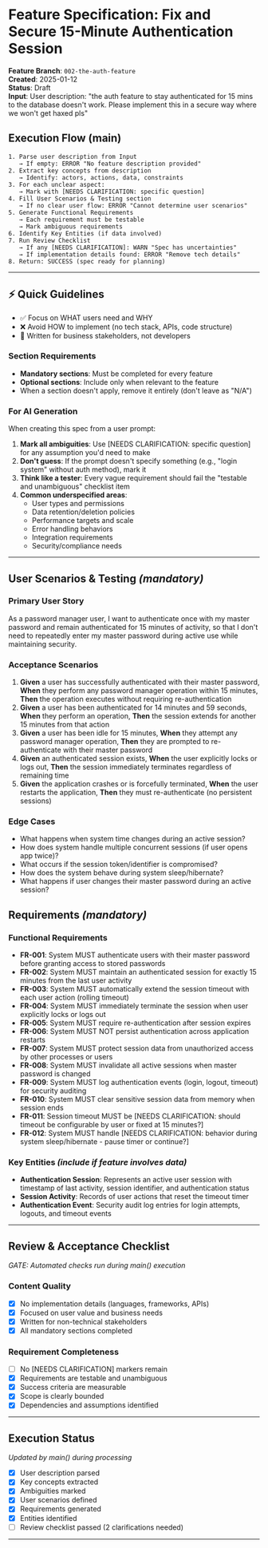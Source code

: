 # Feature Specification: Fix and Secure 15-Minute Authentication Session

**Feature Branch**: `002-the-auth-feature`  
**Created**: 2025-01-12  
**Status**: Draft  
**Input**: User description: "the auth feature to stay authenticated for 15 mins to the database doesn't work. Please implement this in a secure way where we won't get haxed pls"

## Execution Flow (main)
```
1. Parse user description from Input
   → If empty: ERROR "No feature description provided"
2. Extract key concepts from description
   → Identify: actors, actions, data, constraints
3. For each unclear aspect:
   → Mark with [NEEDS CLARIFICATION: specific question]
4. Fill User Scenarios & Testing section
   → If no clear user flow: ERROR "Cannot determine user scenarios"
5. Generate Functional Requirements
   → Each requirement must be testable
   → Mark ambiguous requirements
6. Identify Key Entities (if data involved)
7. Run Review Checklist
   → If any [NEEDS CLARIFICATION]: WARN "Spec has uncertainties"
   → If implementation details found: ERROR "Remove tech details"
8. Return: SUCCESS (spec ready for planning)
```

---

## ⚡ Quick Guidelines
- ✅ Focus on WHAT users need and WHY
- ❌ Avoid HOW to implement (no tech stack, APIs, code structure)
- 👥 Written for business stakeholders, not developers

### Section Requirements
- **Mandatory sections**: Must be completed for every feature
- **Optional sections**: Include only when relevant to the feature
- When a section doesn't apply, remove it entirely (don't leave as "N/A")

### For AI Generation
When creating this spec from a user prompt:
1. **Mark all ambiguities**: Use [NEEDS CLARIFICATION: specific question] for any assumption you'd need to make
2. **Don't guess**: If the prompt doesn't specify something (e.g., "login system" without auth method), mark it
3. **Think like a tester**: Every vague requirement should fail the "testable and unambiguous" checklist item
4. **Common underspecified areas**:
   - User types and permissions
   - Data retention/deletion policies  
   - Performance targets and scale
   - Error handling behaviors
   - Integration requirements
   - Security/compliance needs

---

## User Scenarios & Testing *(mandatory)*

### Primary User Story
As a password manager user, I want to authenticate once with my master password and remain authenticated for 15 minutes of activity, so that I don't need to repeatedly enter my master password during active use while maintaining security.

### Acceptance Scenarios
1. **Given** a user has successfully authenticated with their master password, **When** they perform any password manager operation within 15 minutes, **Then** the operation executes without requiring re-authentication
2. **Given** a user has been authenticated for 14 minutes and 59 seconds, **When** they perform an operation, **Then** the session extends for another 15 minutes from that action
3. **Given** a user has been idle for 15 minutes, **When** they attempt any password manager operation, **Then** they are prompted to re-authenticate with their master password
4. **Given** an authenticated session exists, **When** the user explicitly locks or logs out, **Then** the session immediately terminates regardless of remaining time
5. **Given** the application crashes or is forcefully terminated, **When** the user restarts the application, **Then** they must re-authenticate (no persistent sessions)

### Edge Cases
- What happens when system time changes during an active session?
- How does system handle multiple concurrent sessions (if user opens app twice)?
- What occurs if the session token/identifier is compromised?
- How does the system behave during system sleep/hibernate?
- What happens if user changes their master password during an active session?

## Requirements *(mandatory)*

### Functional Requirements
- **FR-001**: System MUST authenticate users with their master password before granting access to stored passwords
- **FR-002**: System MUST maintain an authenticated session for exactly 15 minutes from the last user activity
- **FR-003**: System MUST automatically extend the session timeout with each user action (rolling timeout)
- **FR-004**: System MUST immediately terminate the session when user explicitly locks or logs out
- **FR-005**: System MUST require re-authentication after session expires
- **FR-006**: System MUST NOT persist authentication across application restarts
- **FR-007**: System MUST protect session data from unauthorized access by other processes or users
- **FR-008**: System MUST invalidate all active sessions when master password is changed
- **FR-009**: System MUST log authentication events (login, logout, timeout) for security auditing
- **FR-010**: System MUST clear sensitive session data from memory when session ends
- **FR-011**: Session timeout MUST be [NEEDS CLARIFICATION: should timeout be configurable by user or fixed at 15 minutes?]
- **FR-012**: System MUST handle [NEEDS CLARIFICATION: behavior during system sleep/hibernate - pause timer or continue?]

### Key Entities *(include if feature involves data)*
- **Authentication Session**: Represents an active user session with timestamp of last activity, session identifier, and authentication status
- **Session Activity**: Records of user actions that reset the timeout timer
- **Authentication Event**: Security audit log entries for login attempts, logouts, and timeout events

---

## Review & Acceptance Checklist
*GATE: Automated checks run during main() execution*

### Content Quality
- [x] No implementation details (languages, frameworks, APIs)
- [x] Focused on user value and business needs
- [x] Written for non-technical stakeholders
- [x] All mandatory sections completed

### Requirement Completeness
- [ ] No [NEEDS CLARIFICATION] markers remain
- [x] Requirements are testable and unambiguous  
- [x] Success criteria are measurable
- [x] Scope is clearly bounded
- [x] Dependencies and assumptions identified

---

## Execution Status
*Updated by main() during processing*

- [x] User description parsed
- [x] Key concepts extracted
- [x] Ambiguities marked
- [x] User scenarios defined
- [x] Requirements generated
- [x] Entities identified
- [ ] Review checklist passed (2 clarifications needed)

---